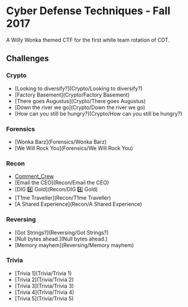 Cyber Defense Techniques - Fall 2017
===========
A Willy Wonka themed CTF for the first white team rotation of CDT.

Challenges
----------
### Crypto
* [Looking to diversify?](Crypto/Looking to diversify?)
* [Factory Basement](Crypto/Factory Basement)
* [There goes Augustus](Crypto/There goes Augustus)
* [Down the river we go](Crypto/Down the river we go)
* [How can you still be hungry?](Crypto/How can you still be hungry?)

### Forensics
* [Wonka Barz](Forensics/Wonka Barz)
* [We Will Rock You](Forensics/We Will Rock You)

### Recon
* [Comment_Crew](Recon/Comment_Crew)
* [Email the CEO](Recon/Email the CEO)
* [DIG 4️⃣ Gold](Recon/DIG 4️⃣ Gold)
* [T1me Traveller](Recon/T1me Traveller)
* [A Shared Experience](Recon/A Shared Experience)

### Reversing
* [Got Strings?](Reversing/Got Strings?)
* [Null bytes ahead.](Null bytes ahead.)
* [Memory mayhem](Reversing/Memory mayhem)

### Trivia
* [Trivia 1](Trivia/Trivia 1)
* [Trivia 2](Trivia/Trivia 2)
* [Trivia 3](Trivia/Trivia 3)
* [Trivia 4](Trivia/Trivia 4)
* [Trivia 5](Trivia/Trivia 5)
